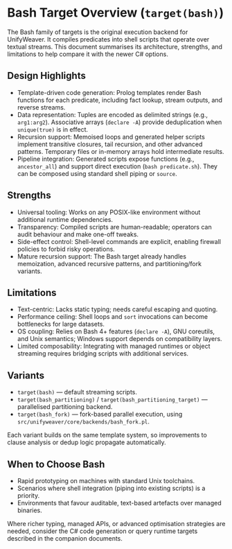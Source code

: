 # Bash Target Overview (`target(bash)`)

The Bash family of targets is the original execution backend for UnifyWeaver. It compiles predicates into shell scripts that operate over textual streams. This document summarises its architecture, strengths, and limitations to help compare it with the newer C# options.

## Design Highlights
- Template-driven code generation: Prolog templates render Bash functions for each predicate, including fact lookup, stream outputs, and reverse streams.
- Data representation: Tuples are encoded as delimited strings (e.g., `arg1:arg2`). Associative arrays (`declare -A`) provide deduplication when `unique(true)` is in effect.
- Recursion support: Memoised loops and generated helper scripts implement transitive closures, tail recursion, and other advanced patterns. Temporary files or in-memory arrays hold intermediate results.
- Pipeline integration: Generated scripts expose functions (e.g., `ancestor_all`) and support direct execution (`bash predicate.sh`). They can be composed using standard shell piping or `source`.

## Strengths
- Universal tooling: Works on any POSIX-like environment without additional runtime dependencies.
- Transparency: Compiled scripts are human-readable; operators can audit behaviour and make one-off tweaks.
- Side-effect control: Shell-level commands are explicit, enabling firewall policies to forbid risky operations.
- Mature recursion support: The Bash target already handles memoization, advanced recursive patterns, and partitioning/fork variants.

## Limitations
- Text-centric: Lacks static typing; needs careful escaping and quoting.
- Performance ceiling: Shell loops and `sort` invocations can become bottlenecks for large datasets.
- OS coupling: Relies on Bash 4+ features (`declare -A`), GNU coreutils, and Unix semantics; Windows support depends on compatibility layers.
- Limited composability: Integrating with managed runtimes or object streaming requires bridging scripts with additional services.

## Variants
- `target(bash)` — default streaming scripts.
- `target(bash_partitioning)` / `target(bash_partitioning_target)` — parallelised partitioning backend.
- `target(bash_fork)` — fork-based parallel execution, using `src/unifyweaver/core/backends/bash_fork.pl`.

Each variant builds on the same template system, so improvements to clause analysis or dedup logic propagate automatically.

## When to Choose Bash
- Rapid prototyping on machines with standard Unix toolchains.
- Scenarios where shell integration (piping into existing scripts) is a priority.
- Environments that favour auditable, text-based artefacts over managed binaries.

Where richer typing, managed APIs, or advanced optimisation strategies are needed, consider the C# code generation or query runtime targets described in the companion documents.
